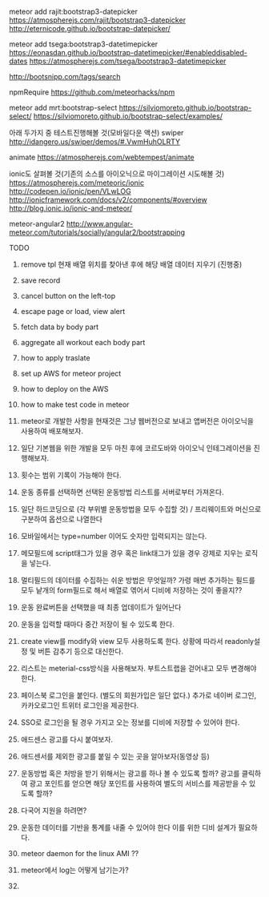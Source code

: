 


meteor add rajit:bootstrap3-datepicker
https://atmospherejs.com/rajit/bootstrap3-datepicker
http://eternicode.github.io/bootstrap-datepicker/ 



meteor add tsega:bootstrap3-datetimepicker
https://eonasdan.github.io/bootstrap-datetimepicker/#enableddisabled-dates
https://atmospherejs.com/tsega/bootstrap3-datetimepicker


http://bootsnipp.com/tags/search

npmRequire
https://github.com/meteorhacks/npm


meteor add mrt:bootstrap-select
https://silviomoreto.github.io/bootstrap-select/
https://silviomoreto.github.io/bootstrap-select/examples/


아래 두가지 중 테스트진행해볼 것(모바일다운 액션)
swiper
http://idangero.us/swiper/demos/#.VwmHuhOLRTY

animate
https://atmospherejs.com/webtempest/animate

ionic도 살펴볼 것(기존의 소스를 아이오닉으로 마이그레이션 시도해볼 것)
https://atmospherejs.com/meteoric/ionic
http://codepen.io/ionic/pen/VLwLOG
http://ionicframework.com/docs/v2/components/#overview
http://blog.ionic.io/ionic-and-meteor/

meteor-angular2
http://www.angular-meteor.com/tutorials/socially/angular2/bootstrapping



TODO 
1. remove tpl 현재 배열 위치를 찾아낸 후에 해당 배열 데이터 지우기 (진행중)

3. save record
4. cancel button on the left-top
5. escape page or load, view alert
6. fetch data by body part
7. aggregate all workout each body part
8. how to apply traslate
9. set up AWS for meteor project
10. how to deploy on the AWS
11. how to make test code in meteor

13. meteor로 개발한 사항을 현재것은 그냥 웹버전으로 보내고 앱버전은 아이오닉을 사용하여 배포해보자.
14. 일단 기본웹을 위한 개발을 모두 마친 후에 코르도바와 아이오닉 인테그레이션을 진행해보자.
15. 횟수는 범위 기록이 가능해야 한다.
16. 운동 종류를 선택하면 선택된 운동방법 리스트를 서버로부터 가져온다.
17. 일단 하드코딩으로 (각 부위별 운동방법을 모두 수집할 것) / 프리웨이트와 머신으로 구분하여 옵션으로 나열한다
18. 모바일에서는 type=number 이어도 숫자만 입력되지는 않는다.
19. 메모필드에 script태그가 있을 경우 혹은 link태그가 있을 경우 강제로 지우는 로직을 넣는다.
20. 멀티필드의 데이터를 수집하는 쉬운 방법은 무엇일까? 가령 매번 추가하는 필드를 모두 낱개의 form필드로 해서 
배열로 엮어서 디비에 저장하는 것이 좋을지??
21. 운동 완료버튼을 선택했을 때 최종 업데이트가 일어난다
22. 운동을 입력할 때마다 중간 저장이 될 수 있도록 한다.
23. create view를 modify와 view 모두 사용하도록 한다. 상황에 따라서 readonly설정 및 버튼 감추기 등으로 대신한다.
24. 리스트는 meterial-css방식을 사용해보자. 부트스트랩을 걷어내고 모두 변경해야 한다.
25. 페이스북 로그인을 붙인다. (별도의 회원가입은 일단 없다.) 추가로 네이버 로그인, 카카오로그인 트위터 로그인을 제공한다.
26. SSO로 로그인을 될 경우 가지고 오는 정보를 디비에 저장할 수 있어야 한다.
27. 애드센스 광고를 다시 붙여보자.
28. 애드센서를 제외한 광고를 붙일 수 있는 곳을 알아보자(동영상 등)
29. 운동방법 혹은 처방을 받기 위해서는 광고를 하나 볼 수 있도록 할까? 광고를 클릭하여 광고 포인트를 얻으면 해당 포인트를 사용하여 
별도의 서비스를 제공받을 수 있도록 할까?
30. 다국어 지원을 하려면?
31. 운동한 데이터를 기반을 통계를 내줄 수 있어야 한다 이를 위한 디비 설계가 필요하다.
32. meteor daemon for the linux AMI ??
33. meteor에서 log는 어떻게 남기는가?
34. 

